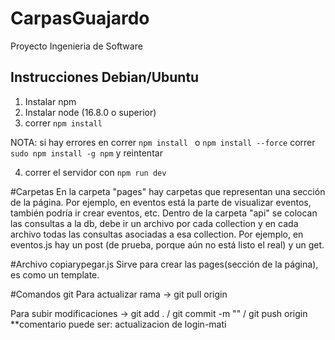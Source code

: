 # CarpasGuajardo

Proyecto Ingenieria de Software

## Instrucciones Debian/Ubuntu

1. Instalar npm
2. Instalar node (16.8.0 o superior)
3. correr `npm install`

NOTA: si hay errores en correr `npm install ` o `npm install --force` correr `sudo npm install -g npm` y reintentar

4. correr el servidor con `npm run dev`

#Carpetas
En la carpeta "pages" hay carpetas que representan una sección de la página. Por ejemplo, en eventos está la parte de visualizar eventos, también podría ir crear eventos, etc.
Dentro de la carpeta "api" se colocan las consultas a la db, debe ir un archivo por cada collection y en cada archivo todas las consultas asociadas a esa collection. Por ejemplo, en eventos.js hay un post (de prueba, porque aún no está listo el real) y un get.

#Archivo copiarypegar.js
Sirve para crear las pages(sección de la página), es como un template.

#Comandos git
Para actualizar rama -> git pull origin <nombre de rama>

Para subir modificaciones -> git add . / git commit -m "<comentario>" / git push origin <nombre de rama>
\*\*comentario puede ser: actualizacion de login-mati
